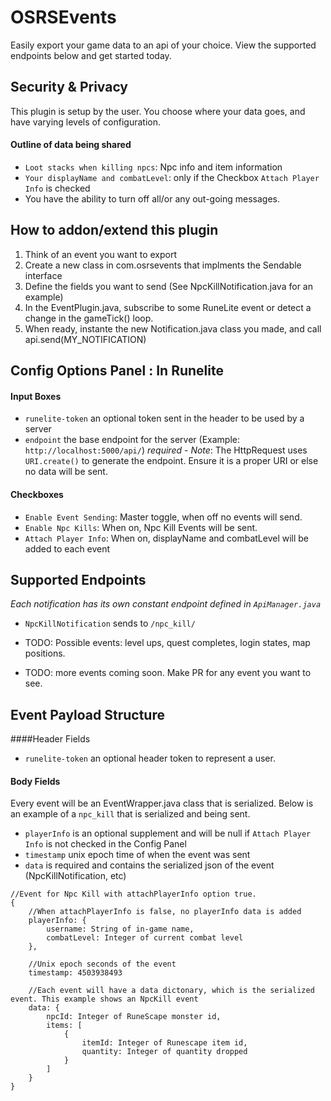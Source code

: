 # OSRSEvents
Easily export your game data to an api of your choice. View the supported endpoints below and get started today.

## Security & Privacy
This plugin is setup by the user. You choose where your data goes, and have varying levels of configuration.
#### Outline of data being shared
- `Loot stacks when killing npcs`: Npc info and item information
- `Your displayName and combatLevel`: only if the Checkbox `Attach Player Info` is checked
- You have the ability to turn off all/or any out-going messages.

## How to addon/extend this plugin
1. Think of an event you want to export
2. Create a new class in com.osrsevents that implments the Sendable interface
3. Define the fields you want to send (See NpcKillNotification.java for an example)
4. In the EventPlugin.java, subscribe to some RuneLite event or detect a change in the gameTick() loop.
5. When ready, instante the new Notification.java class you made, and call api.send(MY_NOTIFICATION)

## Config Options Panel : In Runelite
#### Input Boxes
- `runelite-token` an optional token sent in the header to be used by a server
- `endpoint` the base endpoint for the server (Example: `http://localhost:5000/api/`) *required*
        - *Note*: The HttpRequest uses `URI.create()` to generate the endpoint. Ensure it is a proper URI or else no data will be sent. 
        
#### Checkboxes
- `Enable Event Sending`: Master toggle, when off no events will send.
- `Enable Npc Kills`: When on, Npc Kill Events will be sent.
- `Attach Player Info`: When on, displayName and combatLevel will be added to each event

## Supported Endpoints
*Each notification has its own constant endpoint defined in `ApiManager.java`*
 - `NpcKillNotification` sends to  `/npc_kill/`
 
 - TODO: Possible events: level ups, quest completes, login states, map positions.
 - TODO: more events coming soon. Make PR for any event you want to see.
## Event Payload Structure
####Header Fields
- `runelite-token` an optional header token to represent a user.

#### Body Fields
   Every event will be an EventWrapper.java class that is serialized. Below is an example of a `npc_kill` that is serialized and being sent.
   - `playerInfo` is an optional supplement and will be null if `Attach Player Info` is not checked in the Config Panel
   - `timestamp` unix epoch time of when the event was sent
   - `data` is required and contains the serialized json of the event (NpcKillNotification, etc)
   
```
//Event for Npc Kill with attachPlayerInfo option true.
{
    //When attachPlayerInfo is false, no playerInfo data is added
    playerInfo: {
        username: String of in-game name,
        combatLevel: Integer of current combat level
    },
    
    //Unix epoch seconds of the event
    timestamp: 4503938493

    //Each event will have a data dictonary, which is the serialized event. This example shows an NpcKill event
    data: {
        npcId: Integer of RuneScape monster id,
        items: [
            {
                itemId: Integer of Runescape item id,
                quantity: Integer of quantity dropped
            }
        ]
    }
}
```
